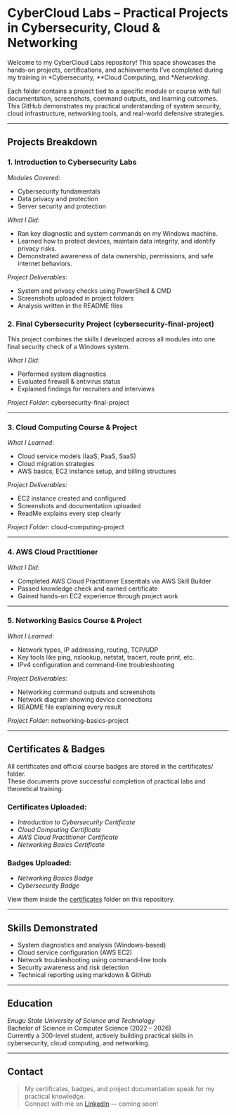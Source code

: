 #  CyberCloud Labs – Practical Projects in Cybersecurity, Cloud & Networking

Welcome to my CyberCloud Labs repository! This space showcases the hands-on projects, certifications, and achievements I’ve completed during my training in *Cybersecurity, **Cloud Computing, and **Networking*.

Each folder contains a project tied to a specific module or course with full documentation, screenshots, command outputs, and learning outcomes. This GitHub demonstrates my practical understanding of system security, cloud infrastructure, networking tools, and real-world defensive strategies.

---

##  Projects Breakdown

###  1. Introduction to Cybersecurity Labs
*Modules Covered*:
- Cybersecurity fundamentals
- Data privacy and protection
- Server security and protection

*What I Did*:
- Ran key diagnostic and system commands on my Windows machine.
- Learned how to protect devices, maintain data integrity, and identify privacy risks.
- Demonstrated awareness of data ownership, permissions, and safe internet behaviors.

*Project Deliverables*:
- System and privacy checks using PowerShell & CMD
- Screenshots uploaded in project folders
- Analysis written in the README files

###  2. Final Cybersecurity Project (cybersecurity-final-project)
This project combines the skills I developed across all modules into one final security check of a Windows system.

*What I Did*:
- Performed system diagnostics
- Evaluated firewall & antivirus status
- Explained findings for recruiters and interviews

*Project Folder*: cybersecurity-final-project

---

###  3. Cloud Computing Course & Project
*What I Learned*:
- Cloud service models (IaaS, PaaS, SaaS)
- Cloud migration strategies
- AWS basics, EC2 instance setup, and billing structures

*Project Deliverables*:
- EC2 instance created and configured
- Screenshots and documentation uploaded
- ReadMe explains every step clearly

*Project Folder*: cloud-computing-project

---

###  4. AWS Cloud Practitioner
*What I Did*:
- Completed AWS Cloud Practitioner Essentials via AWS Skill Builder
- Passed knowledge check and earned certificate
- Gained hands-on EC2 experience through project work

---

###  5. Networking Basics Course & Project
*What I Learned*:
- Network types, IP addressing, routing, TCP/UDP
- Key tools like ping, nslookup, netstat, tracert, route print, etc.
- IPv4 configuration and command-line troubleshooting

*Project Deliverables*:
- Networking command outputs and screenshots
- Network diagram showing device connections
- README file explaining every result

*Project Folder*: networking-basics-project

---

##  Certificates & Badges

All certificates and official course badges are stored in the certificates/ folder.  
These documents prove successful completion of practical labs and theoretical training.

###  Certificates Uploaded:
- *Introduction to Cybersecurity Certificate*
- *Cloud Computing Certificate*
- *AWS Cloud Practitioner Certificate*
- *Networking Basics Certificate*

###  Badges Uploaded:
- *Networking Basics Badge*
- *Cybersecurity Badge*

 View them inside the [certificates](https://github.com/anukwelugodson/cybercloud-labs/tree/main/certificates) folder on this repository.

---

## Skills Demonstrated

-  System diagnostics and analysis (Windows-based)
-  Cloud service configuration (AWS EC2)
-  Network troubleshooting using command-line tools
-  Security awareness and risk detection
-  Technical reporting using markdown & GitHub

---

##  Education

*Enugu State University of Science and Technology*  
Bachelor of Science in Computer Science (2022 – 2026)  
Currently a 300-level student, actively building practical skills in cybersecurity, cloud computing, and networking.

---

##  Contact

> My certificates, badges, and project documentation speak for my practical knowledge.  
> Connect with me on [LinkedIn](https://linkedin.com) — coming soon!